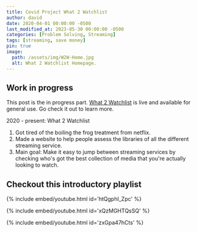```yaml
---
title: Covid Project What 2 Watchlist
author: david
date: 2020-04-01 00:00:00 -0500
last_modified_at: 2023-05-30 00:00:00 -0500
categories: [Problem Solving, Streaming]
tags: [streaming, save money]
pin: true
image:
  path: /assets/img/W2W-Home.jpg
  alt: What 2 Watchlist Homepage.
---
```


## Work in progress

This post is the in progress part. [What 2 Watchlist](https://what2watchlist.com) is live and available for general use. Go check it out to learn more.

2020 - present: What 2 Watchlist

1. Got tired of the boiling the frog treatment from netflix.
2. Made a website to help people assess the libraries of all the different streaming service.
3. Main goal: Make it easy to jump between streaming services by checking who's got the best collection of media that you're actually looking to watch.

## Checkout this introductory playlist

{% include embed/youtube.html id='htQgphI_Zpc' %}

{% include embed/youtube.html id='xQzMGHTQsSQ' %}

{% include embed/youtube.html id='zxGpa47hCts' %}
